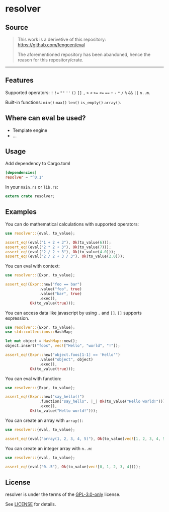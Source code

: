 resolver
====


Source
---

> This work is a derivetive of this repository: https://github.com/fengcen/eval
>
> The aforementioned repository has been abandoned, hence the reason for this repository/crate.
>

<!-- [![Project Status: Abandoned – Initial development has started, but there has not yet been a stable, usable release; the project has been abandoned and the author(s) do not intend on continuing development.](https://www.repostatus.org/badges/latest/abandoned.svg)](https://www.repostatus.org/#abandoned) -->

<!-- [![docs](https://docs.rs/eval/badge.svg?version=0.4.3 "docs")](https://docs.rs/eval) -->

<!-- Eval is a powerful expression evaluator. -->

<!-- [Document](https://docs.rs/eval) -->
--------------------------------

Features
--------

Supported operators: `!` `!=` `""` `''` `()` `[]` `,` `>` `<` `>=` `<=` `==`
`+` `-` `*` `/` `%` `&&` `||` `n..m`.

Built-in functions: `min()` `max()` `len()` `is_empty()` `array()`.

Where can eval be used?
-----------------------

* Template engine
* ...

Usage
-----

Add dependency to Cargo.toml

```toml
[dependencies]
resolver = "^0.1"
```

In your `main.rs` or `lib.rs`:

```rust
extern crate resolver;
```

Examples
--------

You can do mathematical calculations with supported operators:

```rust
use resolver::{eval, to_value};

assert_eq!(eval("1 + 2 + 3"), Ok(to_value(6)));
assert_eq!(eval("2 * 2 + 3"), Ok(to_value(7)));
assert_eq!(eval("2 / 2 + 3"), Ok(to_value(4.0)));
assert_eq!(eval("2 / 2 + 3 / 3"), Ok(to_value(2.0)));
```

You can eval with context:

```rust
use resolver::{Expr, to_value};

assert_eq!(Expr::new("foo == bar")
               .value("foo", true)
               .value("bar", true)
               .exec(),
           Ok(to_value(true)));
```

You can access data like javascript by using `.` and `[]`. `[]` supports expression.

```rust
use resolver::{Expr, to_value};
use std::collections::HashMap;

let mut object = HashMap::new();
object.insert("foos", vec!["Hello", "world", "!"]);

assert_eq!(Expr::new("object.foos[1-1] == 'Hello'")
               .value("object", object)
               .exec(),
           Ok(to_value(true)));
```

You can eval with function:

```rust
use resolver::{Expr, to_value};

assert_eq!(Expr::new("say_hello()")
               .function("say_hello", |_| Ok(to_value("Hello world!")))
               .exec(),
           Ok(to_value("Hello world!")));
```

You can create an array with `array()`:

```rust
use resolver::{eval, to_value};

assert_eq!(eval("array(1, 2, 3, 4, 5)"), Ok(to_value(vec![1, 2, 3, 4, 5])));
```

You can create an integer array with `n..m`:

```rust
use resolver::{eval, to_value};

assert_eq!(eval("0..5"), Ok(to_value(vec![0, 1, 2, 3, 4])));
```

License
-------

resolver is under the terms of the [GPL-3.0-only](LICENSE) license.

See [LICENSE](LICENSE) for details.
